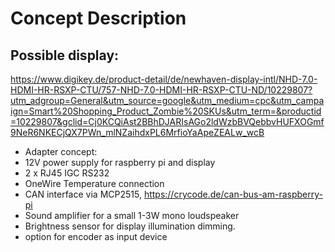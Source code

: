 # Concept Description

## Possible display:
https://www.digikey.de/product-detail/de/newhaven-display-intl/NHD-7.0-HDMI-HR-RSXP-CTU/757-NHD-7.0-HDMI-HR-RSXP-CTU-ND/10229807?utm_adgroup=General&utm_source=google&utm_medium=cpc&utm_campaign=Smart%20Shopping_Product_Zombie%20SKUs&utm_term=&productid=10229807&gclid=Cj0KCQiAst2BBhDJARIsAGo2ldWzbBVQebbvHUFXOGmf9NeR6NKECjQX7PWn_mlNZaihdxPL6MrfioYaApeZEALw_wcB

- Adapter concept:
- 12V power supply for raspberry pi and display
- 2 x RJ45  IGC RS232
- OneWire Temperature connection
- CAN interface via MCP2515,  https://crycode.de/can-bus-am-raspberry-pi 
- Sound amplifier for a small 1-3W mono loudspeaker
- Brightness sensor for display illumination dimming. 
- option for encoder as input device 
